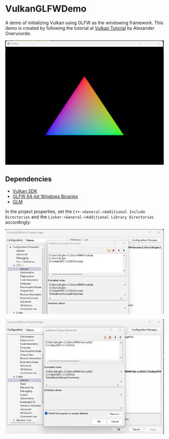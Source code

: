 # VulkanGLFWDemo
A demo of initializing Vulkan using GLFW as the windowing framework.
This demo is created by following the tutorial at [Vulkan Tutorial](https://vulkan-tutorial.com/) by Alexander Overvoorde.

![A triangle rendered using the Vulkan API and GLFW window.](docs/images/VulkanTriangle.png "The 1100 line triangle!")

## Dependencies
- [Vulkan SDK](https://vulkan.lunarg.com/)
- [GLFW 64-bit Windows Binaries](https://www.glfw.org/download.html)
- [GLM](https://github.com/g-truc/glm)

In the project properties, set the `C++->General->Additional Include Directories` and the `Linker->General->Additional Library Directories` accordingly:

![Set the project properties->C++->General->Additional Include Directories to point to the external dependencies.](docs/images/CPPGeneralIncludeDirectories.png "C++->General->Additional Include Directories")

![Set the project properties->Linker->General->Additional Library Directories to point to the external dependencies.](docs/images/LinkerGeneralLibDirectories.png "Linker->General->Additional Library Directories")
